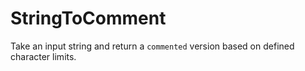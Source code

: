 StringToComment
===============

Take an input string and return a `commented` version based on defined character limits.
